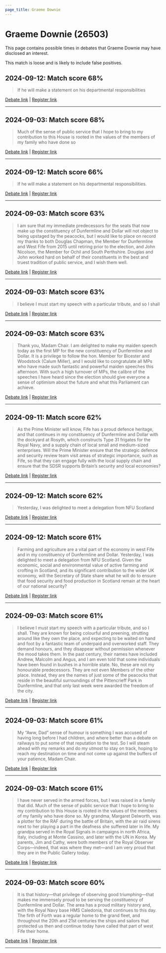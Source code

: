 ```yaml
---
page_title: Graeme Downie
---
```


# Graeme Downie  (26503)

This page contains possible times in debates that Graeme Downie may have disclosed an interest.

This match is loose and is likely to include false positives. 



## 2024-09-12: Match score 68%

>If he will make a statement on his departmental responsibilities

[Debate link](https://www.theyworkforyou.com/debates/?id=2024-09-12b.950.9) | [Register link](https://www.theyworkforyou.com/mp/26503/register)


---



## 2024-09-03: Match score 68%

>Much of the sense of public service that I hope to bring to my contribution to this House is rooted in the values of the members of my family who have done so

[Debate link](https://www.theyworkforyou.com/debates/?id=2024-09-03c.233.1) | [Register link](https://www.theyworkforyou.com/mp/26503/register)


---



## 2024-09-12: Match score 66%

>If he will make a statement on his departmental responsibilities.

[Debate link](https://www.theyworkforyou.com/debates/?id=2024-09-12b.950.9) | [Register link](https://www.theyworkforyou.com/mp/26503/register)


---



## 2024-09-03: Match score 63%

>I am sure that my immediate predecessors for the seats that now make up the constituency of Dunfermline and Dollar will not object to being upstaged by the peacocks, but I would like to place on record my thanks to both Douglas Chapman, the Member for Dunfermline and West Fife from 2015 until retiring prior to the election, and John Nicolson, the Member for Ochil and South Perthshire. Douglas and John worked hard on behalf of their constituents in the best and truest tradition of public service, and I wish them well.

[Debate link](https://www.theyworkforyou.com/debates/?id=2024-09-03c.233.1) | [Register link](https://www.theyworkforyou.com/mp/26503/register)


---



## 2024-09-03: Match score 63%

>I believe I must start my speech with a particular tribute, and so I shall

[Debate link](https://www.theyworkforyou.com/debates/?id=2024-09-03c.233.1) | [Register link](https://www.theyworkforyou.com/mp/26503/register)


---



## 2024-09-03: Match score 63%

>Thank you, Madam Chair. I am delighted to make my maiden speech today as the first MP for the new constituency of Dunfermline and Dollar. It is a privilege to follow the hon. Member for Bicester and Woodstock (Calum Miller), and I would like to congratulate all MPs who have made such fantastic and powerful maiden speeches this afternoon. With such a high turnover of MPs, the calibre of the speeches I have heard since the election should give everyone a sense of optimism about the future and what this Parliament can achieve.

[Debate link](https://www.theyworkforyou.com/debates/?id=2024-09-03c.233.1) | [Register link](https://www.theyworkforyou.com/mp/26503/register)


---



## 2024-09-11: Match score 62%

>As the Prime Minister will know, Fife has a proud defence heritage, and that continues in my constituency of Dunfermline and Dollar with the dockyard at Rosyth, which constructs Type 31 frigates for the Royal Navy, and a supply chain of local small and medium-sized enterprises. Will the Prime Minister ensure that the strategic defence and security review team visit areas of strategic importance, such as Fife, so that they can engage fully with the local supply chain and ensure that the SDSR supports Britain’s security and local economies?

[Debate link](https://www.theyworkforyou.com/debates/?id=2024-09-11b.823.0) | [Register link](https://www.theyworkforyou.com/mp/26503/register)


---



## 2024-09-12: Match score 62%

>Yesterday, I was delighted to meet a delegation from NFU Scotland

[Debate link](https://www.theyworkforyou.com/debates/?id=2024-09-12b.951.1) | [Register link](https://www.theyworkforyou.com/mp/26503/register)


---



## 2024-09-12: Match score 61%

>Farming and agriculture are a vital part of the economy in west Fife and in my constituency of Dunfermline and Dollar. Yesterday, I was delighted to meet a delegation from NFU Scotland. Given the economic, social and environmental value of active farming and crofting in Scotland, and its significant contribution to the wider UK economy, will the Secretary of State share what he will do to ensure that food security and food production in Scotland remain at the heart of our national security?

[Debate link](https://www.theyworkforyou.com/debates/?id=2024-09-12b.951.1) | [Register link](https://www.theyworkforyou.com/mp/26503/register)


---



## 2024-09-03: Match score 61%

>I believe I must start my speech with a particular tribute, and so I shall. They are known for being colourful and preening, strutting around like they own the place, and expecting to be waited on hand and foot by a fantastic team of underpaid and overworked staff. They demand honours, and they disappear without permission whenever the mood takes them. In the past century, their names have included Andrew, Malcolm and Angus, and I am even told that some individuals have been found in bushes in a horrible state. No, these are not my honourable predecessors. They are not even Members of the other place. Instead, they are the names of just some of the peacocks that reside in the beautiful surroundings of the Pittencrieff Park in Dunfermline, and that only last week were awarded the freedom of the city.

[Debate link](https://www.theyworkforyou.com/debates/?id=2024-09-03c.233.1) | [Register link](https://www.theyworkforyou.com/mp/26503/register)


---



## 2024-09-03: Match score 61%

>My “Aww, Dad” sense of humour is something I was accused of having long before I had children, and where better than a debate on railways to put some of that reputation to the test. So I will steam ahead with my remarks and do my utmost to stay on track, hoping to reach my destination on time and not come up against the buffers of your patience, Madam Chair.

[Debate link](https://www.theyworkforyou.com/debates/?id=2024-09-03c.233.1) | [Register link](https://www.theyworkforyou.com/mp/26503/register)


---



## 2024-09-03: Match score 61%

>I have never served in the armed forces, but I was raised in a family that did. Much of the sense of public service that I hope to bring to my contribution to this House is rooted in the values of the members of my family who have done so. My grandma, Margaret Delworth, was a plotter for the RAF during the battle of Britain, with the air raid sirens next to her playing a part in the deafness she suffered later in life. My grandpa served in the Royal Signals in campaigns in north Africa, Italy, including at Monte Cassino, and later with the UN in Korea. My parents, Jim and Cathy, were both members of the Royal Observer Corps—indeed, that was where they met—and I am very proud that they are in the Public Gallery today.

[Debate link](https://www.theyworkforyou.com/debates/?id=2024-09-03c.233.1) | [Register link](https://www.theyworkforyou.com/mp/26503/register)


---



## 2024-09-03: Match score 60%

>It is that history—that privilege of observing good triumphing—that makes me immensely proud to be serving the constituency of Dunfermline and Dollar. The area has a proud military history and, with the Royal Navy base HMS Caledonia, that continues to this day. The firth of Forth was a regular home to the grand fleet, and throughout the 20th and 21st centuries the ships and sailors that protected us then and continue today have called that part of west Fife their home.

[Debate link](https://www.theyworkforyou.com/debates/?id=2024-09-03c.233.1) | [Register link](https://www.theyworkforyou.com/mp/26503/register)


---

